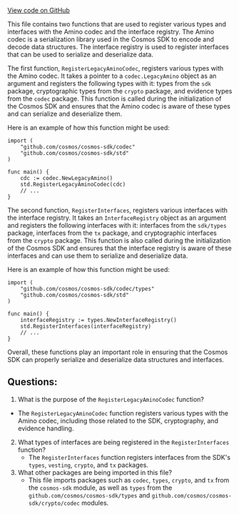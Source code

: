 [View code on GitHub](https://github.com/cosmos/cosmos-sdk.git/std/codec.go)

This file contains two functions that are used to register various types and interfaces with the Amino codec and the interface registry. The Amino codec is a serialization library used in the Cosmos SDK to encode and decode data structures. The interface registry is used to register interfaces that can be used to serialize and deserialize data.

The first function, `RegisterLegacyAminoCodec`, registers various types with the Amino codec. It takes a pointer to a `codec.LegacyAmino` object as an argument and registers the following types with it: types from the `sdk` package, cryptographic types from the `crypto` package, and evidence types from the `codec` package. This function is called during the initialization of the Cosmos SDK and ensures that the Amino codec is aware of these types and can serialize and deserialize them.

Here is an example of how this function might be used:

```
import (
    "github.com/cosmos/cosmos-sdk/codec"
    "github.com/cosmos/cosmos-sdk/std"
)

func main() {
    cdc := codec.NewLegacyAmino()
    std.RegisterLegacyAminoCodec(cdc)
    // ...
}
```

The second function, `RegisterInterfaces`, registers various interfaces with the interface registry. It takes an `InterfaceRegistry` object as an argument and registers the following interfaces with it: interfaces from the `sdk/types` package, interfaces from the `tx` package, and cryptographic interfaces from the `crypto` package. This function is also called during the initialization of the Cosmos SDK and ensures that the interface registry is aware of these interfaces and can use them to serialize and deserialize data.

Here is an example of how this function might be used:

```
import (
    "github.com/cosmos/cosmos-sdk/codec/types"
    "github.com/cosmos/cosmos-sdk/std"
)

func main() {
    interfaceRegistry := types.NewInterfaceRegistry()
    std.RegisterInterfaces(interfaceRegistry)
    // ...
}
```

Overall, these functions play an important role in ensuring that the Cosmos SDK can properly serialize and deserialize data structures and interfaces.
## Questions: 
 1. What is the purpose of the `RegisterLegacyAminoCodec` function?
   - The `RegisterLegacyAminoCodec` function registers various types with the Amino codec, including those related to the SDK, cryptography, and evidence handling.
2. What types of interfaces are being registered in the `RegisterInterfaces` function?
   - The `RegisterInterfaces` function registers interfaces from the SDK's `types`, `vesting`, `crypto`, and `tx` packages.
3. What other packages are being imported in this file?
   - This file imports packages such as `codec`, `types`, `crypto`, and `tx` from the `cosmos-sdk` module, as well as `types` from the `github.com/cosmos/cosmos-sdk/types` and `github.com/cosmos/cosmos-sdk/crypto/codec` modules.
